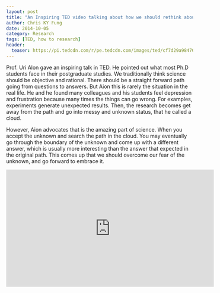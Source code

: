 ```yaml
---
layout: post
title: "An Inspiring TED video talking about how we should rethink about the unknown in the postgraduate or research study"
author: Chris KY Fung
date: 2014-10-05
category: Research
tags: [TED, how to research]
header:
  teaser: https://pi.tedcdn.com/r/pe.tedcdn.com/images/ted/cf7d29a98470c8576d76fb122b9433596d3495b8_2400x1800.jpg?c=1050%2C550&w=1050
---
```


Prof. Uri Alon gave an inspiring talk in TED. He pointed out what most Ph.D students face in their postgraduate studies. We traditionally think science should be objective and rational. There should be a straight forward path going from questions to answers. But Aion this is rarely the situation in the real life. He and he found many colleagues and his students feel depression and frustration because many times the things can go wrong. For examples, experiments generate unexpected results. Then, the research becomes get away from the path and go into messy and unknown status, that he called a cloud. 

<!--more-->

However, Aion advocates that is the amazing part of science. When you accept the unknown and search the path in the cloud. You may eventually go through the boundary of the unknown and come up with a different answer, which is usually more interesting than the answer that expected in the original path. This comes up that we should overcome our fear of the unknown, and go forward to embrace it.

<iframe width="560" height="315" src="https://www.youtube.com/embed/F1U26PLiXjM" frameborder="0" allow="accelerometer; autoplay; encrypted-media; gyroscope; picture-in-picture" allowfullscreen></iframe>